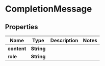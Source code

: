 

# CompletionMessage


## Properties

| Name | Type | Description | Notes |
|------------ | ------------- | ------------- | -------------|
|**content** | **String** |  |  |
|**role** | **String** |  |  |



